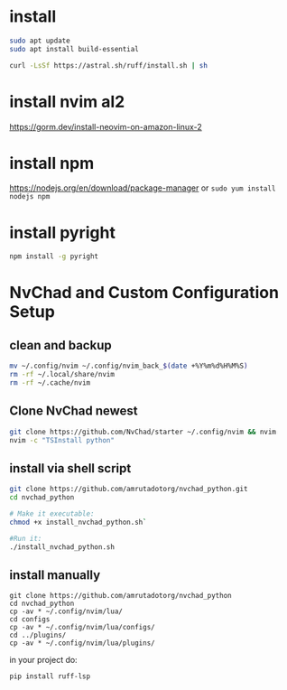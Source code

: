 # install 
```bash
sudo apt update
sudo apt install build-essential

curl -LsSf https://astral.sh/ruff/install.sh | sh
```
# install nvim al2
https://gorm.dev/install-neovim-on-amazon-linux-2

# install npm
https://nodejs.org/en/download/package-manager
or `sudo yum install nodejs npm`


# install pyright
```bash
npm install -g pyright
```

# NvChad and Custom Configuration Setup

## clean and backup
```bash
mv ~/.config/nvim ~/.config/nvim_back_$(date +%Y%m%d%H%M%S)
rm -rf ~/.local/share/nvim
rm -rf ~/.cache/nvim
```

## Clone NvChad newest
```bash
git clone https://github.com/NvChad/starter ~/.config/nvim && nvim
nvim -c "TSInstall python"
```
## install via shell script
```bash
git clone https://github.com/amrutadotorg/nvchad_python.git
cd nvchad_python

# Make it executable: 
chmod +x install_nvchad_python.sh`

#Run it:
./install_nvchad_python.sh
```

## install manually
```
git clone https://github.com/amrutadotorg/nvchad_python
cd nvchad_python
cp -av * ~/.config/nvim/lua/
cd configs
cp -av * ~/.config/nvim/lua/configs/
cd ../plugins/
cp -av * ~/.config/nvim/lua/plugins/
```
in your project do:
```bash
pip install ruff-lsp
```

